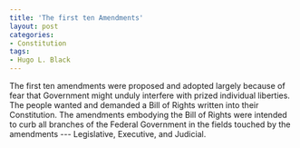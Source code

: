 ```yaml
---
title: 'The first ten Amendments'
layout: post
categories:
- Constitution
tags:
- Hugo L. Black
---
```


The first ten amendments were proposed and adopted largely because of fear that Government might unduly interfere with prized individual liberties. The people wanted and demanded a Bill of Rights written into their Constitution. The amendments embodying the Bill of Rights were intended to curb all branches of the Federal Government in the fields touched by the amendments --- Legislative, Executive, and Judicial.